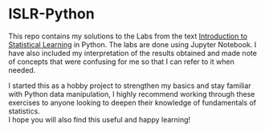 # ISLR-Python

This repo contains my solutions to the Labs from the text [Introduction to Statistical Learning](https://www.statlearning.com/) in Python. The labs are done using Jupyter Notebook. 
I have also included my interpretation of the results obtained and made note of concepts that were confusing for me so that I can refer to it when needed. 

I started this as a hobby project to strengthen my basics and stay familiar with Python data manipulation, I highly recommend working through these exercises to anyone looking to deepen their knowledge of fundamentals of statistics.   
I hope you will also find this useful and happy learning!
